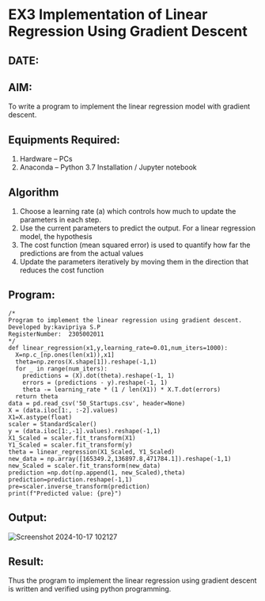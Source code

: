 # EX3 Implementation of Linear Regression Using Gradient Descent
## DATE:

## AIM:
To write a program to implement the linear regression model with gradient descent.

## Equipments Required:
1. Hardware – PCs
2. Anaconda – Python 3.7 Installation / Jupyter notebook

## Algorithm
1. Choose a learning rate (a) which controls how much to update the parameters in each step. 
2. Use the current parameters to predict the output. For a linear regression model, the hypothesis
3. The cost function (mean squared error) is used to quantify how far the predictions are from the actual values
4. Update the parameters iteratively by moving them in the direction that reduces the cost function

## Program:
```
/*
Program to implement the linear regression using gradient descent.
Developed by:kavipriya S.P 
RegisterNumber:  2305002011
*/
def linear_regression(x1,y,learning_rate=0.01,num_iters=1000):
  X=np.c_[np.ones(len(x1)),x1]
  theta=np.zeros(X.shape[1]).reshape(-1,1)
  for _ in range(num_iters):
    predictions = (X).dot(theta).reshape(-1, 1)
    errors = (predictions - y).reshape(-1, 1)
    theta -= learning_rate * (1 / len(X1)) * X.T.dot(errors)
  return theta
data = pd.read_csv('50_Startups.csv', header=None)
X = (data.iloc[1:, :-2].values)
X1=X.astype(float)
scaler = StandardScaler()
y = (data.iloc[1:,-1].values).reshape(-1,1)
X1_Scaled = scaler.fit_transform(X1)
Y1_Scaled = scaler.fit_transform(y)
theta = linear_regression(X1_Scaled, Y1_Scaled)
new_data = np.array([165349.2,136897.8,471784.1]).reshape(-1,1)
new_Scaled = scaler.fit_transform(new_data)
prediction =np.dot(np.append(1, new_Scaled),theta)
prediction=prediction.reshape(-1,1)
pre=scaler.inverse_transform(prediction)
print(f"Predicted value: {pre}")
```

## Output:
![Screenshot 2024-10-17 102127](https://github.com/user-attachments/assets/e609083e-446e-4926-94a5-cb4c3b013e5b)



## Result:
Thus the program to implement the linear regression using gradient descent is written and verified using python programming.
